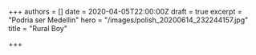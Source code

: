 +++
authors = []
date = 2020-04-05T22:00:00Z
draft = true
excerpt = "Podria ser Medellin"
hero = "/images/polish_20200614_232244157.jpg"
title = "Rural Boy"

+++
